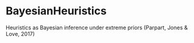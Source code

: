 # BayesianHeuristics


Heuristics as Bayesian inference under extreme priors (Parpart, Jones & Love, 2017)

